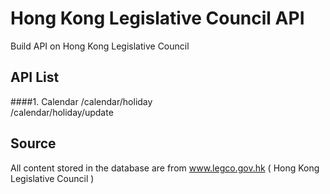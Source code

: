 # Hong Kong Legislative Council API
Build API on Hong Kong Legislative Council

## API List
####1. Calendar
/calendar/holiday  
/calendar/holiday/update

## Source
All content stored in the database are from www.legco.gov.hk ( Hong Kong Legislative Council )